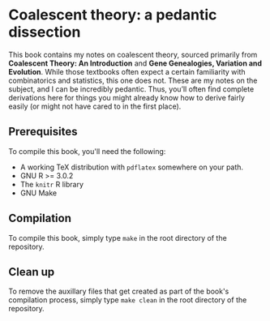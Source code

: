 Coalescent theory: a pedantic dissection
========================================

This book contains my notes on coalescent theory, sourced primarily from __Coalescent Theory: An Introduction__ and __Gene Genealogies, Variation and Evolution__. While those textbooks often expect a certain familiarity with combinatorics and statistics, this one does not. These are my notes on the subject, and I can be incredibly pedantic. Thus, you’ll often find complete derivations here for things you might already know how to derive fairly easily (or might not have cared to in the first place).

Prerequisites
-------------

To compile this book, you'll need the following:

* A working TeX distribution with `pdflatex` somewhere on your path.
* GNU R >= 3.0.2
* The `knitr` R library
* GNU Make

Compilation
-----------

To compile this book, simply type `make` in the root directory of the repository.

Clean up
--------

To remove the auxillary files that get created as part of the book's compilation process, simply type `make clean` in the root directory of the repository.
